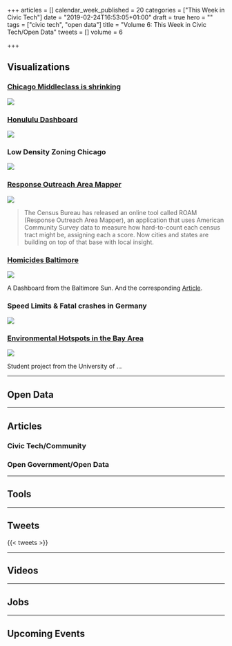 +++
articles = []
calendar_week_published = 20
categories = ["This Week in Civic Tech"]
date = "2019-02-24T16:53:05+01:00"
draft = true
hero = ""
tags = ["civic tech", "open data"]
title = "Volume 6: This Week in Civic Tech/Open Data"
tweets = []
volume = 6

+++
## Visualizations

### [Chicago Middleclass is shrinking](https://www.wbez.org/shows/wbez-news/the-middle-class-is-shrinking-everywhere-in-chicago-its-almost-gone/e63cb407-5d1e-41b1-9124-a717d4fb1b0b?utm_source=&utm_medium=&utm_campaign=)

![](https://res.cloudinary.com/civicvision/image/upload/v1551004750/Volume%206/chicago-middleclass.png)

### [Honululu Dashboard](http://www.honolulu.gov/dashboard)

![](https://res.cloudinary.com/civicvision/image/upload/v1551004756/Volume%206/hawaii-dashboard.png)

### Low Density Zoning Chicago

![](https://res.cloudinary.com/civicvision/image/upload/v1551023847/Volume%206/zoning-chicago.jpg)

### [Response Outreach Area Mapper](https://gis-portal.data.census.gov/arcgis/apps/webappviewer/index.html?id=64f6a4d47e864b9699af6ce6338d49bd)

![](https://res.cloudinary.com/civicvision/image/upload/v1551026481/Volume%206/response-outreach-mapper.png)

> The Census Bureau has released an online tool called ROAM (Response Outreach Area Mapper), an application that uses American Community Survey data to measure how hard-to-count each census tract might be, assigning each a score. Now cities and states are building on top of that base with local insight.

### [Homicides Baltimore](https://homicides.news.baltimoresun.com/)

![](https://res.cloudinary.com/civicvision/image/upload/v1551006511/Volume%206/homicide-baltimore.png)

A Dashboard from the Baltimore Sun. And the corresponding [Article](https://www.baltimoresun.com/news/maryland/crime/bs-md-ci-homicide-record-numbers-20190222-story.html).

### Speed Limits & Fatal crashes in Germany

![](https://res.cloudinary.com/civicvision/image/upload/v1551004929/Volume%206/speed-limit-germany.png)

### [Environmental Hotspots in the Bay Area](https://j221-dataviz.github.io/drew-costley/)

![](https://res.cloudinary.com/civicvision/image/upload/v1551006279/Volume%206/environmental-hotspots-bay-area.png)

Student project from the University of ...

<hr />

## Open Data

<hr />

## Articles

### Civic Tech/Community

### Open Government/Open Data

<hr />

## Tools

<hr />

## Tweets

{{< tweets >}}

<hr />

## Videos

<hr />

## Jobs

<hr />

## Upcoming Events